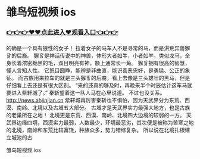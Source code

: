 # 雏鸟短视频 ios

### <a href="http://www.baidu.com/link?url=ok3_Ml5QdPpOWDUDT8PseJcBKYiYUthhvs1MDf_XWaxIqoOiiz3h9rK40scs4rg4&wd">👉👉👉♥♥点此进入♥观看入口👈👉👉</a>

的确是一个具有狼性的女子！
    拉着女子的马车人不是寻常的马，而是洪荒异兽獬豸的后裔。
    獬豸是神话传说中的神兽，体形大者如牛，小者如羊，类似龙马，全身长着浓密黝黑的毛，双目明亮有神，额上通常长一角。
    獬豸拥有很高的智慧，懂人言知人性。
    它怒目圆睁，能辨是非曲直，能识善恶忠奸，是勇猛、公正的象征。
    而古族用来拉车的就是三头獬豸的后裔，看上去像是三头雄壮的黑马，但是仔细看上去还是有很大区别。
    “来的还真的够及时，再晚来半个时辰估计这车马就要进入紫轩城了。”
    秦斩望着这一队人马在心里说道。
    不过也没关系。
    http://news.ahjinjian.cn
    紫轩城再厉害秦斩也不惧怕，因为天武界分为东荒、西漠、南岭、北境以及古域五大部分。
    古域才是天武界实力最强大地方，也是古族的老巢所在之地！
    北境更是东荒、西漠、南岭、北境四大边境的较弱的一方。
    天武界边缘四境，西漠实力最弱，人数最少，环境最恶劣，其次便是被称为苦寒之地的北境，南岭和东荒比较富饶，种族众多，势力错综复杂。
    所以说在北境扎根建立城池的古

雏鸟短视频 ios
